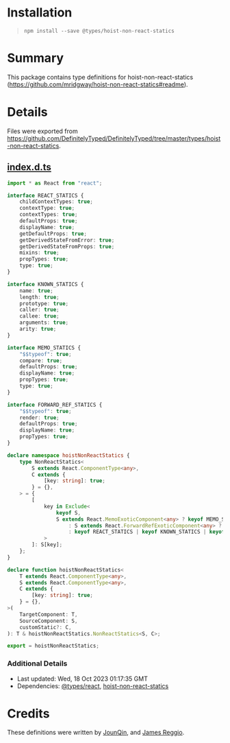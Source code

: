 # Installation
> `npm install --save @types/hoist-non-react-statics`

# Summary
This package contains type definitions for hoist-non-react-statics (https://github.com/mridgway/hoist-non-react-statics#readme).

# Details
Files were exported from https://github.com/DefinitelyTyped/DefinitelyTyped/tree/master/types/hoist-non-react-statics.
## [index.d.ts](https://github.com/DefinitelyTyped/DefinitelyTyped/tree/master/types/hoist-non-react-statics/index.d.ts)
````ts
import * as React from "react";

interface REACT_STATICS {
    childContextTypes: true;
    contextType: true;
    contextTypes: true;
    defaultProps: true;
    displayName: true;
    getDefaultProps: true;
    getDerivedStateFromError: true;
    getDerivedStateFromProps: true;
    mixins: true;
    propTypes: true;
    type: true;
}

interface KNOWN_STATICS {
    name: true;
    length: true;
    prototype: true;
    caller: true;
    callee: true;
    arguments: true;
    arity: true;
}

interface MEMO_STATICS {
    "$$typeof": true;
    compare: true;
    defaultProps: true;
    displayName: true;
    propTypes: true;
    type: true;
}

interface FORWARD_REF_STATICS {
    "$$typeof": true;
    render: true;
    defaultProps: true;
    displayName: true;
    propTypes: true;
}

declare namespace hoistNonReactStatics {
    type NonReactStatics<
        S extends React.ComponentType<any>,
        C extends {
            [key: string]: true;
        } = {},
    > = {
        [
            key in Exclude<
                keyof S,
                S extends React.MemoExoticComponent<any> ? keyof MEMO_STATICS | keyof C
                    : S extends React.ForwardRefExoticComponent<any> ? keyof FORWARD_REF_STATICS | keyof C
                    : keyof REACT_STATICS | keyof KNOWN_STATICS | keyof C
            >
        ]: S[key];
    };
}

declare function hoistNonReactStatics<
    T extends React.ComponentType<any>,
    S extends React.ComponentType<any>,
    C extends {
        [key: string]: true;
    } = {},
>(
    TargetComponent: T,
    SourceComponent: S,
    customStatic?: C,
): T & hoistNonReactStatics.NonReactStatics<S, C>;

export = hoistNonReactStatics;

````

### Additional Details
 * Last updated: Wed, 18 Oct 2023 01:17:35 GMT
 * Dependencies: [@types/react](https://npmjs.com/package/@types/react), [hoist-non-react-statics](https://npmjs.com/package/hoist-non-react-statics)

# Credits
These definitions were written by [JounQin](https://github.com/JounQin), and [James Reggio](https://github.com/jamesreggio).

